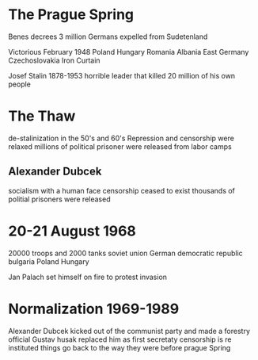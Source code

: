 # The Prague Spring
Benes decrees
	3 million Germans expelled from Sudetenland

Victorious February 1948
	Poland
	Hungary
	Romania
	Albania
	East Germany
	Czechoslovakia
	Iron Curtain

Josef Stalin 1878-1953
	horrible leader that killed 20 million of his own people

# The Thaw
de-stalinization in the 50's and 60's
Repression and censorship were relaxed
millions of political prisoner were released from labor camps

## Alexander Dubcek
socialism with a human face
censorship ceased to exist
thousands of politial prisoners were released

# 20-21 August 1968
20000 troops and 2000 tanks
soviet union
German democratic republic
bulgaria
Poland
Hungary


Jan Palach set himself on fire to protest invasion 

# Normalization 1969-1989
Alexander Dubcek kicked out of the communist party and made a forestry official
Gustav husak replaced him as first secretaty
censorship is re instituted
things go back to the way they were before prague Spring